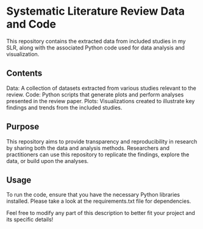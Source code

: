 # Systematic Literature Review Data and Code
 This repository contains the extracted data from included studies in my SLR, along with the associated Python code used for data analysis and visualization.  

## Contents
Data: A collection of datasets extracted from various studies relevant to the review.
Code: Python scripts that generate plots and perform analyses presented in the review paper.
Plots: Visualizations created to illustrate key findings and trends from the included studies.

## Purpose
This repository aims to provide transparency and reproducibility in research by sharing both the data and analysis methods. Researchers and practitioners can use this repository to replicate the findings, explore the data, or build upon the analyses.

## Usage
To run the code, ensure that you have the necessary Python libraries installed. Please take a look at the requirements.txt file for dependencies.


Feel free to modify any part of this description to better fit your project and its specific details!
